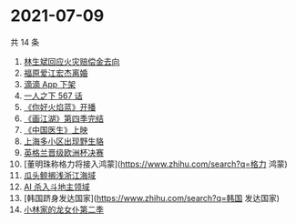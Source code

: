 # 2021-07-09

共 14 条

<!-- BEGIN -->
<!-- 最后更新时间 Fri Jul 09 2021 14:06:48 GMT+0800 (China Standard Time) -->

1. [林生斌回应火灾赔偿金去向](https://www.zhihu.com/search?q=林生斌)
2. [福原爱江宏杰离婚](https://www.zhihu.com/search?q=福原爱)
3. [滴滴 App 下架](https://www.zhihu.com/search?q=滴滴下架)
4. [一人之下 567 话](https://www.zhihu.com/search?q=一人之下)
5. [《你好火焰蓝》开播](https://www.zhihu.com/search?q=你好火焰蓝)
6. [《画江湖》第四季完结](https://www.zhihu.com/search?q=画江湖之不良人)
7. [《中国医生》上映](https://www.zhihu.com/search?q=中国医生)
8. [上海多小区出现野生貉](https://www.zhihu.com/search?q=野生貉)
9. [英格兰晋级欧洲杯决赛](https://www.zhihu.com/search?q=英格兰队)
10. [董明珠称格力将接入鸿蒙](https://www.zhihu.com/search?q=格力 鸿蒙)
11. [瓜头鲸搁浅浙江海域](https://www.zhihu.com/search?q=瓜头鲸搁浅)
12. [AI 杀入斗地主领域](https://www.zhihu.com/search?q=AI斗地主)
13. [韩国跻身发达国家](https://www.zhihu.com/search?q=韩国 发达国家)
14. [小林家的龙女仆第二季](https://www.zhihu.com/search?q=小林家的龙女仆)

<!-- END -->
